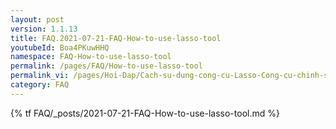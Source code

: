```yaml
---
layout: post
version: 1.1.13
title: FAQ.2021-07-21-FAQ-How-to-use-lasso-tool
youtubeId: Boa4PKuwHHQ
namespace: FAQ-How-to-use-lasso-tool
permalink: /pages/FAQ/How-to-use-lasso-tool
permalink_vi: /pages/Hoi-Dap/Cach-su-dung-cong-cu-Lasso-Cong-cu-chinh-sua-nhom
category: FAQ
---
```


{% tf FAQ/_posts/2021-07-21-FAQ-How-to-use-lasso-tool.md %}
